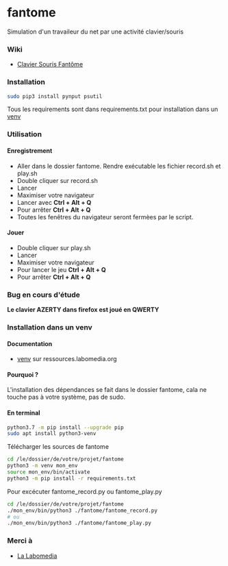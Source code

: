 # fantome

Simulation d'un travaileur du net par une activité clavier/souris

### Wiki

* [Clavier Souris Fantôme](https://ressources.labomedia.org/clavier_souris_fantome)


### Installation

```bash
sudo pip3 install pynput psutil
```
Tous les requirements sont dans requirements.txt pour installation dans un [venv](https://ressources.labomedia.org/virtualenv)

### Utilisation

#### Enregistrement

* Aller dans le dossier fantome. Rendre exécutable les fichier record.sh et play.sh
* Double cliquer sur record.sh
* Lancer
* Maximiser votre navigateur
* Lancer avec __Ctrl + Alt + Q__
* Pour arrêter __Ctrl + Alt + Q__
* Toutes les fenêtres du navigateur seront fermèes par le script.

#### Jouer

* Double cliquer sur play.sh
* Lancer
* Maximiser votre navigateur
* Pour lancer le jeu __Ctrl + Alt + Q__
* Pour arrêter __Ctrl + Alt + Q__

### Bug en cours d'étude

__Le clavier AZERTY dans firefox est joué en QWERTY__


### Installation dans un venv

#### Documentation

* [venv](https://ressources.labomedia.org/virtualenv) sur ressources.labomedia.org

#### Pourquoi ?

L'installation des dépendances se fait dans le dossier fantome, cala ne touche pas à votre système, pas de sudo.

#### En terminal

```bash
python3.7 -m pip install --upgrade pip
sudo apt install python3-venv
```
Télécharger les sources de fantome
```bash
cd /le/dossier/de/votre/projet/fantome
python3 -m venv mon_env
source mon_env/bin/activate
python3 -m pip install -r requirements.txt
```
Pour excécuter fantome_record.py ou fantome_play.py
```bash
cd /le/dossier/de/votre/projet/fantome
./mon_env/bin/python3 ./fantome/fantome_record.py
# ou
./mon_env/bin/python3 ./fantome/fantome_play.py
```

### Merci à

  * [La Labomedia](https://labomedia.org)
